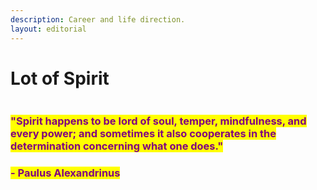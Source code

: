```yaml
---
description: Career and life direction.
layout: editorial
---
```


# Lot of Spirit

<figure><img src="../../../../../.gitbook/assets/pexels-btgl-♡-19174194.jpg" alt=""><figcaption></figcaption></figure>

### <mark style="color:purple;">"Spirit happens to be lord of soul, temper, mindfulness, and every power; and sometimes it also cooperates in the determination concerning what one does."</mark>&#x20;

### <mark style="color:purple;">- Paulus Alexandrinus</mark>
